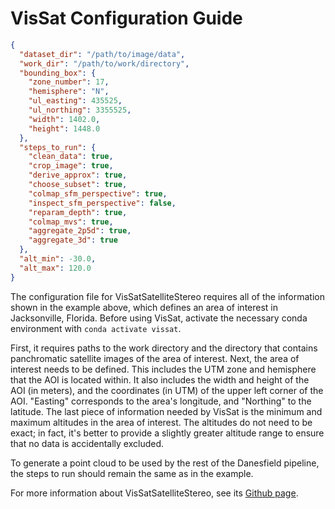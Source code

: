# VisSat Configuration Guide

```json
{
  "dataset_dir": "/path/to/image/data",
  "work_dir": "/path/to/work/directory",
  "bounding_box": {
    "zone_number": 17,
    "hemisphere": "N",
    "ul_easting": 435525,
    "ul_northing": 3355525,
    "width": 1402.0,
    "height": 1448.0
  },
  "steps_to_run": {
    "clean_data": true,
    "crop_image": true,
    "derive_approx": true,
    "choose_subset": true,
    "colmap_sfm_perspective": true,
    "inspect_sfm_perspective": false,
    "reparam_depth": true,
    "colmap_mvs": true,
    "aggregate_2p5d": true,
    "aggregate_3d": true
  },
  "alt_min": -30.0,
  "alt_max": 120.0
}
```

The configuration file for VisSatSatelliteStereo requires all of the information shown in the example above, which defines an area of interest in Jacksonville, Florida. Before using VisSat, activate
the necessary conda environment with ```conda activate vissat```.

First, it requires paths to the work directory and the directory that contains panchromatic satellite images of the area of interest. Next, the area of interest needs to be defined. This includes the 
UTM zone and hemisphere that the AOI is located within. It also includes the width and height of the AOI (in meters), and the coordinates (in UTM) of the upper left corner of the AOI. "Easting" 
corresponds to the area's longitude, and "Northing" to the latitude. The last piece of information needed by VisSat is the minimum and maximum altitudes in the area of interest. The altitudes do not 
need to be exact; in fact, it's better to provide a slightly greater altitude range to ensure that no data is accidentally excluded.

To generate a point cloud to be used by the rest of the Danesfield pipeline, the steps to run should remain the same as in the example.

For more information about VisSatSatelliteStereo, see its [Github page](https://github.com/Kai-46/VisSatSatelliteStereo).
